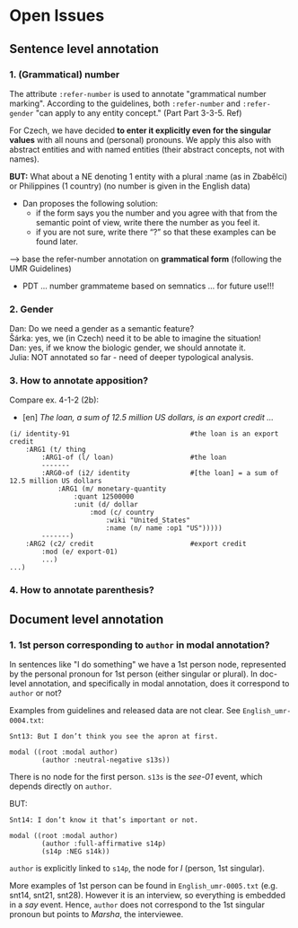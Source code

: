 # Open Issues

## Sentence level annotation

### 1. (Grammatical) number

The attribute `:refer-number` is used to annotate "grammatical number marking". According to the guidelines, both `:refer-number` and `:refer-gender` "can apply to any entity concept." (Part Part 3-3-5. Ref) 

For Czech, we have decided **to enter it explicitly even for the singular values** with all nouns and (personal) pronouns. We apply this also with abstract entities and with named entities (their abstract concepts, not with names).

**BUT:** What about a NE denoting 1 entity with a plural :name (as in Zbabělci)                                                      or Philippines (1 country) (no number is given in the English data)  
 - Dan proposes the following solution: 
   -  if the form says you the number and you agree with that from the semantic point of view, write there the number as you feel it.
   -  if you are not sure, write there “?” so that these examples can be found later.

--> base the refer-number annotation on **grammatical form** (following the UMR Guidelines)  
 - PDT ... number grammateme based on semnatics ... for future use!!!

### 2. Gender
Dan: Do we need a gender as a semantic feature?   
Šárka: yes, we (in Czech) need it to be able to imagine the situation!  
Dan: yes, if we know the biologic gender, we should annotate it.  
Julia: NOT annotated so far - need of deeper typological analysis.  

### 3. How to annotate apposition? 
Compare ex. 4-1-2 (2b):  
* [en] _The loan, a sum of 12.5 million US dollars, is an export credit …_
```
(i/ identity-91                              #the loan is an export credit
    :ARG1 (t/ thing
        :ARG1-of (l/ loan)                   #the loan
        -------
        :ARG0-of (i2/ identity               #[the loan] = a sum of 12.5 million US dollars
			:ARG1 (m/ monetary-quantity
				:quant 12500000
				:unit (d/ dollar
					:mod (c/ country
						:wiki "United_States"
						:name (n/ name :op1 "US")))))
        -------)
    :ARG2 (c2/ credit 		                 #export credit
		:mod (e/ export-01)
		...)
...)
```

### 4. How to annotate parenthesis?

## Document level annotation

### 1. 1st person corresponding to `author` in modal annotation?
In sentences like "I do something" we have a 1st person node, represented by the personal pronoun for 1st person (either singular or plural).
In doc-level annotation, and specifically in modal annotation, does it correspond to `author` or not?

Examples from guidelines and released data are not clear. See `English_umr-0004.txt`:


```
Snt13: But I don’t think you see the apron at first.

modal ((root :modal author)
        (author :neutral-negative s13s))
```
There is no node for the first person. `s13s` is the *see-01* event, which depends directly on `author`.

BUT:

```
Snt14: I don’t know it that’s important or not.

modal ((root :modal author)
        (author :full-affirmative s14p)
        (s14p :NEG s14k))
```
`author` is explicitly linked to `s14p`, the node for *I* (person, 1st singular).

More examples of 1st person can be found in `English_umr-0005.txt` (e.g. snt14, snt21, snt28). However it is an interview, so everything is embedded in a *say* event. Hence, `author` does not correspond to the 1st singular pronoun but points to *Marsha*, the interviewee.
